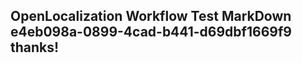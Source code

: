 <properties
ms.topic="hero-topic1"
ms.test1="hero-topic"
ms.test2="test"/>

## OpenLocalization Workflow Test MarkDown e4eb098a-0899-4cad-b441-d69dbf1669f9 thanks!
